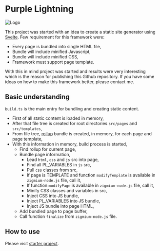 # Purple Lightning

![Logo](https://i.imgur.com/3xXqhtN.png)

This project was started with an idea to create a static site generator using [Svelte](https://svelte.dev/). Few requirement for this framework were:

- Every page is bundled into single HTML file,
- Bundle will include minified Javascript,
- Bundle will include minified CSS,
- Framework must support page template.

With this in mind project was started and results were very interesting which is the reason for publishing this Github repository. If you have some ideas on how to make this framework better, please contact me.

## Basic understanding

`build.ts` is the main entry for bundling and creating static content.

- First of all static content is loaded in memory,
- After that file tree is created for root directories `src/pages` and `src/templates`,
- From file tree, [rollup](https://rollupjs.org/guide/en/) bundle is created, in memory, for each page and page template,
- With this information in memory, build process is started,
  - Find rollup for current page,
  - Bundle page information,
    - Lead `html`, `css` and `js` src into page,
    - Find all PL_VARIABLES in `js` src,
    - Pull `css` classes from src,
    - If page is TEMPLATE and function `modifyTemplate` is available in `zigmium-node.js` file, call it,
    - If function `modifyPage` is available in `zigmium-node.js` file, call it,
    - Minify CSS classes and variables in src,
    - Inject CSS into JS bundle,
    - Inject PL_VARIABLES into JS bundle,
    - Inject JS bundle into page HTML,
  - Add bundled page to page buffer,
  - Call function `finalize` from `zigmium-node.js` file.

## How to use

Please visit [starter project](https://github.com/Bbanez/purple-lightning-started).